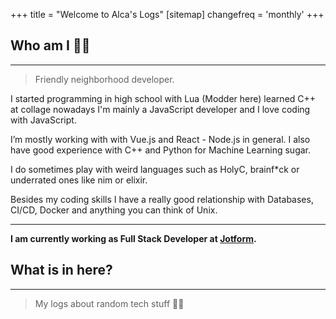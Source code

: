 +++
title = "Welcome to Alca's Logs"
[sitemap]
  changefreq = 'monthly'
+++

## Who am I 👨‍💻

<hr />

> Friendly neighborhood developer.

I started programming in high school with Lua (Modder here) learned C++ at collage nowadays I'm mainly a JavaScript developer and I love coding with JavaScript.

I’m mostly working with with Vue.js and React - Node.js in general. I also have good experience with C++ and Python for Machine Learning sugar.

I do sometimes play with weird languages such as HolyC, brainf\*ck or underrated ones like nim or elixir.

Besides my coding skills I have a really good relationship with Databases, CI/CD, Docker and anything you can think of Unix.

<hr />

**I am currently working as Full Stack Developer at [Jotform](https://www.jotform.com).**

## What is in here?

<hr />

> My logs about random tech stuff 👨‍💻
